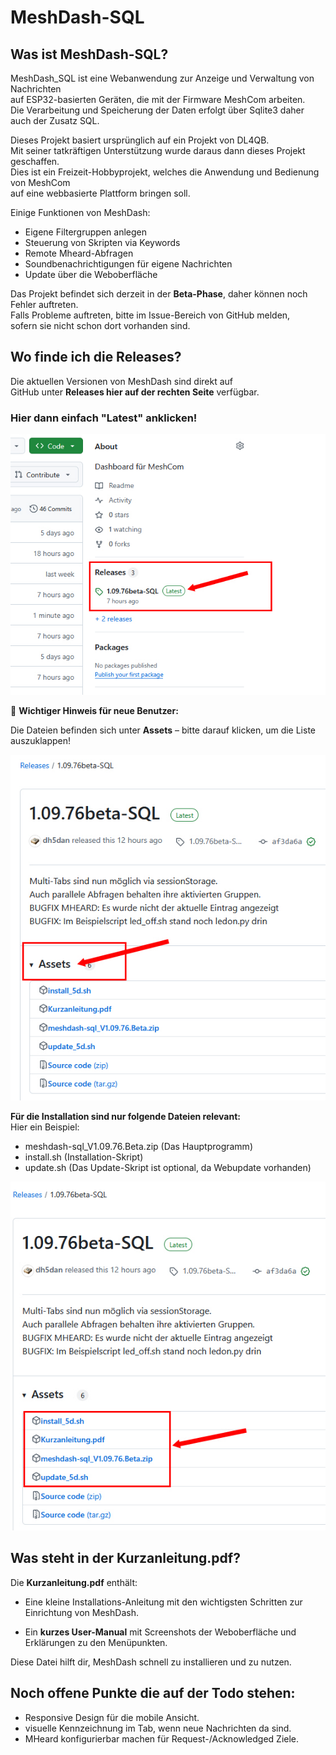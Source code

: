# MeshDash-SQL

## Was ist MeshDash-SQL?

MeshDash_SQL ist eine Webanwendung zur Anzeige und Verwaltung von Nachrichten  
auf ESP32-basierten Geräten, die mit der Firmware MeshCom arbeiten.  
Die Verarbeitung und Speicherung der Daten erfolgt über Sqlite3 daher auch der Zusatz SQL.

Dieses Projekt basiert ursprünglich auf ein Projekt von DL4QB.  
Mit seiner tatkräftigen Unterstützung wurde daraus dann dieses Projekt geschaffen.   
Dies ist ein Freizeit-Hobbyprojekt, welches die Anwendung und Bedienung von MeshCom  
auf eine webbasierte Plattform bringen soll.

Einige Funktionen von MeshDash:

- Eigene Filtergruppen anlegen
- Steuerung von Skripten via Keywords
- Remote Mheard-Abfragen
- Soundbenachrichtigungen für eigene Nachrichten
- Update über die Weboberfläche

Das Projekt befindet sich derzeit in der **Beta-Phase**, daher können noch Fehler auftreten.  
Falls Probleme auftreten, bitte im Issue-Bereich von GitHub melden,  
sofern sie nicht schon dort vorhanden sind.

## Wo finde ich die Releases?

Die aktuellen Versionen von MeshDash sind direkt auf  
GitHub unter **Releases hier auf der rechten Seite** verfügbar.  

### Hier dann einfach "Latest" anklicken!
![RELEASE](/docs/release.jpg)

🔴 **Wichtiger Hinweis für neue Benutzer:**

Die Dateien befinden sich unter **Assets** – bitte darauf klicken, um die Liste auszuklappen!

![ASSETS](/docs/assets.jpg)

**Für die Installation sind nur folgende Dateien relevant:**  
Hier ein Beispiel:
- meshdash-sql_V1.09.76.Beta.zip (Das Hauptprogramm)
- install.sh (Installation-Skript)
- update.sh (Das Update-Skript ist optional, da Webupdate vorhanden)

![FILES](/docs/files.jpg)


## Was steht in der Kurzanleitung.pdf?

Die **Kurzanleitung.pdf** enthält:


- Eine kleine Installations-Anleitung mit den wichtigsten Schritten zur Einrichtung von MeshDash.

- Ein **kurzes User-Manual** mit Screenshots der Weboberfläche und Erklärungen zu den Menüpunkten.

Diese Datei hilft dir, MeshDash schnell zu installieren und zu nutzen.

## Noch offene Punkte die auf der Todo stehen:
- Responsive Design für die mobile Ansicht.
- visuelle Kennzeichnung im Tab, wenn neue Nachrichten da sind.
- MHeard konfigurierbar machen für Request-/Acknowledged Ziele.


  
  
